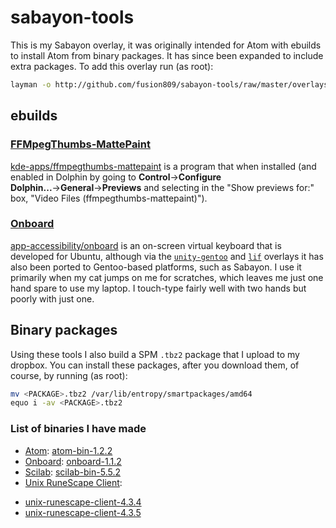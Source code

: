 # sabayon-tools
This is my Sabayon overlay, it was originally intended for Atom with ebuilds to install Atom from binary packages. It has since been expanded to include extra packages. To add this overlay run (as root):
```sh
layman -o http://github.com/fusion809/sabayon-tools/raw/master/overlays.xml -f -a sabayon-tools
```

## ebuilds
### [FFMpegThumbs-MattePaint][1]
[kde-apps/ffmpegthumbs-mattepaint][2] is a program that when installed (and enabled in Dolphin by going to **Control**&rarr;**Configure Dolphin...**&rarr;**General**&rarr;**Previews** and selecting in the "Show previews for:" box, "Video Files (ffmpegthumbs-mattepaint)").

### [Onboard][3]
[app-accessibility/onboard][4] is an on-screen virtual keyboard that is developed for Ubuntu, although via the [`unity-gentoo`][5] and [`lif`][6] overlays it has also been ported to Gentoo-based platforms, such as Sabayon. I use it primarily when my cat jumps on me for scratches, which leaves me just one hand spare to use my laptop. I touch-type fairly well with two hands but poorly with just one.

## Binary packages
Using these tools I also build a SPM `.tbz2` package that I upload to my dropbox. You can install these packages, after you download them, of course, by running (as root):
```sh
mv <PACKAGE>.tbz2 /var/lib/entropy/smartpackages/amd64
equo i -av <PACKAGE>.tbz2
```

### List of binaries I have made
* [Atom][7]: [atom-bin-1.2.2][8]
* [Onboard][3]: [onboard-1.1.2][14]
* [Scilab][9]: [scilab-bin-5.5.2][10]
* [Unix RuneScape Client][11]:
 - [unix-runescape-client-4.3.4][12]
 - [unix-runescape-client-4.3.5][13]


[1]: http://kde-apps.org/content/show.php/FFMpegThumbs-MattePaint?content=153902 "FFMpegThumbs-MattePaint Homepage"
[2]: https://github.com/fusion809/sabayon-tools/tree/master/kde-apps/ffmpegthumbs-mattepaint "kde-apps/ffmpegthumbs-mattepaint"
[3]: https://launchpad.net/onboard "Onboard Homepage at Launchpad"
[4]: https://github.com/fusion809/sabayon-tools/tree/master/app-accessibility/onboard "app-accessibility/onboard"
[5]: https://github.com/shiznix/unity-gentoo "unity-gentoo overlay"
[6]: https://github.com/killer2tester/gentoo-overlay-lif "lif overlay"
[7]: https://atom.io "Atom Homepage"
[8]: https://www.dropbox.com/s/sgs8tp42bscudh8/app-editors%3Aatom-bin-1.2.2.98b318676ff357a385e1a37384a608f3f3d238cd~9999.tbz2?dl=1 "atom-bin-1.2.2.tbz2"
[9]: http://www.scilab.org/ "Scilab Homepage"
[10]: https://www.dropbox.com/s/yvchmmmh7p9xr4t/sci-mathematics%3Ascilab-bin-5.5.2.5b475dc664c2b92996a1ea93d1d9311582acc19c~9999.tbz2?dl=1 "scilab-bin-5.5.2.tbz2"
[11]: https://github.com/HikariKnight/rsu-client
[12]: https://www.dropbox.com/s/vs3j3928jj7mil4/games-rpg%3Aunix-runescape-client-4.3.4.2058d145e7f2676d8e00a98be6f6cae8665568b4~9999.tbz2?dl=1
[13]: https://www.dropbox.com/s/kn5cgn9eu69sc2g/games-rpg%3Aunix-runescape-client-4.3.5.29eacce023501ebb137ffc45952095220e909dc4~9999.tbz2?dl=1
[14]: https://www.dropbox.com/s/imh3i216vzbu89j/app-accessibility%3Aonboard-1.1.2.d834ceb46e7f23f9284240fade30e80019a22977~9999.tbz2?dl=1
